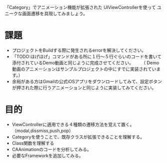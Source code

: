 「Category」でアニメーション機能が拡張された UIViewControllerを使って
ユニークな画面遷移を具現してみましょう。

# 課題
- プロジェクトをBuildする際に発生されるerrorを解決してください。
- 「TODO:ほげほげ」コマンドがある所に１行〜５行ぐらいのコードを書いて 添付されているDemo動画と同じように完成させてください。
　　（ Demo動画のアニメーションはサンプルプロジェクトの中にすでに実装されています。）
-  余裕がある方はGmailの公式iOSアプリをダウンロードしてみて、設定ボタンが押された際に行うアニメーションと同じように実装してみてください。

# 目的
- ViewControllerに適用できる４種類の遷移方法を覚えて置く。（modal,dissmiss,push,pop）
- Categoryを使うことで、既存クラスが拡張できることを理解する。
- Class関数を理解する
- CAAnimationのコードを分析してみる。
- 必要なFrameworkを追加してみる。